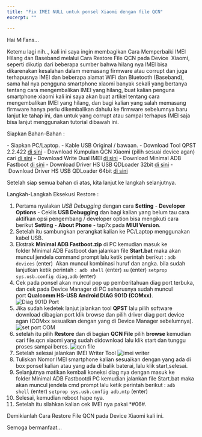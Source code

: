 ```yaml
---
title: "Fix IMEI NULL untuk ponsel Xiaomi dengan file QCN"
excerpt: ""

---
```


Hai MiFans...

Ketemu lagi nih.., kali ini saya ingin membagikan Cara Memperbaiki IMEI Hilang dan Baseband melalui Cara Restore File QCN pada Device  Xiaomi, seperti dikutip dari beberapa sumber bahwa hilang nya IMEI bisa dikarenakan kesalahan dalam memasang firmware atau corrupt dan juga terhapusnya IMEI dan beberapa alamat WiFi dan Bluetooth (Baseband), sama hal nya pengguna smartphone xiaomi banyak sekali yang bertanya tentang cara mengembalikan IMEI yang hilang, buat kalian penguna smartphone xiaomi kali ini saya akan buat artikel tentang cara mengembalikan IMEI yang hilang, dan bagi kalian yang salah memasang firmware hanya perlu dikembalikan dahulu ke firmware sebelumnya baru lanjut ke tahap ini, dan untuk yang corrupt atau sampai terhapus IMEI saja bisa lanjut menggunakan tutorial dibawah ini.

Siapkan Bahan-Bahan :

- Siapkan PC/Laptop.
- Kable USB Original / bawaan.
- Download Tool QPST 2.2.422 [di sini](https://drive.google.com/file/d/12IidHLvtbvZ66AhwpLPdFqMflUVvnUAb/view?usp=drivesdk)
- Download Kumpulan QCN Xiaomi (pilih sesuai device agan) cari [di sini](https://c.mi.com/thread-897288-1-0.html)
- Download Write Dual IMEI [di sini](https://drive.google.com/file/d/1MF9S6ouFk45J3KnRXWtQletqo4J8jpnt/view?usp=drivesdk)
- Download Minimal ADB Fastboot [di sini](https://drive.google.com/file/d/1nljtGoYfDQTpcdPi_g2DhnJNz7dkXmpU/view?usp=drivesdk)
- Download Driver HS USB QDLoader 32bit [di sini](https://drive.google.com/file/d/1rD-dXhnoGDhlz0lbF4WMvN1TjUZt6-ip/view?usp=drivesdk)
- Download Driver HS USB QDLoader 64bit [di sini](https://drive.google.com/file/d/1HQO3uRIIf2snvbVu3kOumBug8RM0uH_U/view?usp=drivesdk)

Setelah siap semua bahan di atas, kita lanjut ke langkah selanjutnya.

Langkah-Langkah Eksekusi Restore :

1. Pertama nyalakan _USB Debugging_ dengan cara **Setting** - **Developer Options** - Ceklis **USB Debugging** dan bagi kalian yang belum tau cara aktifkan opsi pengembang / developer option bisa mengikuti cara berikut **Setting** - **About Phone** - tap7x pada **MIUI Version**.
2. Setelah itu sambungkan perangkat kalian ke PC/Laptop menggunakan kabel USB.
3. Ekstrak **Minimal ADB Fastboot.zip** di PC kemudian masuk ke folder Minimal ADB Fastboot dan jalankan file **Start.bat** maka akan muncul jendela command prompt lalu ketik perintah berikut :
`adb devices` (enter) 
Akan muncul kombinasi huruf dan angka.
bila sudah lanjutkan ketik perintah : 
`adb shell` (enter)
`su` (enter)
`setprop sys.usb.config diag,adb` (enter)
4. Cek pada ponsel akan muncul pop up pemberitahuan diag port terbuka, dan cek pada Device Manager di PC seharusnya sudah muncul port **Qualcomm HS-USB Android DIAG 901D (COMxx)**.
![Diag 901D Port](https://u01.appmifile.com/images/2018/04/03/3ca11801-1f46-4ecc-ba22-703f292b8a0e.jpg)
5. Jika sudah kedetek lanjut jalankan tool **QPST** lalu pilih software download dibagian port klik browse dan pilih driver diag port device agan (COMxx sesuaikan dengan yang di Device Manager sebelumnya).
![set port COM](https://u01.appmifile.com/images/2018/04/03/35ba4804-9ece-4e0c-a20a-5194fecff83b.jpg)
6. setelah itu pilih **Restore** dan di bagian **QCN File** pilih **browse** kemudian cari file.qcn xiaomi yang sudah didownload lalu klik start dan tunggu proses sampai beres.
![qcn file](https://u01.appmifile.com/images/2018/04/03/4cad5ca6-f453-4c57-a7c1-cbb1fec33998.jpg)
7. Setelah selesai jalankan IMEI Writer Tool
![imei writer](https://u01.appmifile.com/images/2018/04/03/21d6eb7b-567a-4545-9327-f8273645e54c.jpg)
8. Tuliskan Nomor IMEI smartphone kalian sesuaikan dengan yang ada di box ponsel kalian atau yang ada di balik baterai, lalu klik start,selesai.
9. Selanjutnya matikan kembali koneksi diag nya dengan masuk ke folder Minimal ADB Fastbootdi PC kemudian jalankan file Start.bat maka akan muncul jendela cmd prompt lalu ketik perintah berikut :
`adb shell` (enter)
`setprop sys.usb.config adb,mtp` (enter)
10. Selesai, kemudian reboot hape nya.
11. Setelah itu silahkan kalian cek IMEI nya pakai *#06#.

Demikianlah Cara Restore File QCN pada Device Xiaomi kali ini.

Semoga bermanfaat…